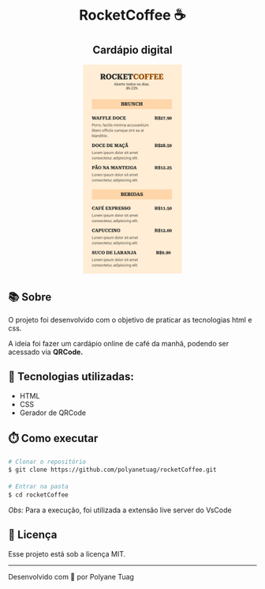 <div align="center">
  <h1>RocketCoffee ☕️</h1>
  <h2>Cardápio digital </h2>
  <img justify-content="center" width= '200' src="./src/img.png" />
</div>

## 📚 Sobre

O projeto foi desenvolvido com o objetivo de praticar as tecnologias html e css. 

A ideia foi fazer um cardápio online de café da manhã, podendo ser acessado via **QRCode.**

## 🚀 Tecnologias utilizadas:

- HTML
- CSS
- Gerador de QRCode

## ⏱️ Como executar

```bash
# Clonar o repositório
$ git clone https://github.com/polyanetuag/rocketCoffee.git

# Entrar na pasta
$ cd rocketCoffee

```

*Obs:* Para a execução, foi utilizada a extensão live server do VsCode

## 📝 Licença

Esse projeto está sob a licença MIT.

---

Desenvolvido com 💜 por Polyane Tuag
